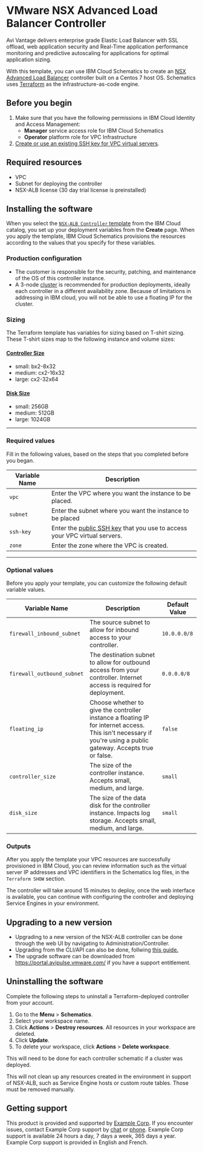 # VMware NSX Advanced Load Balancer Controller



<!-- Start with a short description that explains what the product is, why a customer would want to install and use it, etc. The following info is used here as an example. Be sure to update it accordingly. -->

Avi Vantage delivers enterprise grade Elastic Load Balancer with SSL offload, web application security and Real-Time application performance monitoring and predictive autoscaling for applications for optimal application sizing.

With this template, you can use IBM Cloud Schematics to create an [NSX Advanced Load Balancer](https://avinetworks.com/why-avi/multi-cloud-load-balancing/) controller built on a Centos 7 host OS. Schematics uses [Terraform](https://www.terraform.io/) as the infrastructure-as-code engine.  

## Before you begin

<!-- List any prereqs including required permissions, capacity requirements, etc. The following info is used as an example. Update accordingly. -->


1.  Make sure that you have the following permissions in IBM Cloud Identity and Access Management:
    * **Manager** service access role for IBM Cloud Schematics
    * **Operator** platform role for VPC Infrastructure
2. [Create or use an existing SSH key for VPC virtual servers](https://cloud.ibm.com/docs/vpc?topic=vpc-ssh-keys).

## Required resources
* VPC
* Subnet for deploying the controller
* NSX-ALB license  (30 day trial license is preinstalled)


## Installing the software

<!-- Recommendation is to not include the large table of configuration parameters that are listed on the Create page. -->

When you select the [`NSX-ALB Controller` template](https://github.com/avinetworks/devops/terraform/ibm_catalog) from the IBM Cloud catalog, you set up your deployment variables from the **Create** page. When you apply the template, IBM 
Cloud Schematics provisions the resources according to the values that you specify for these variables.
### Production configuration
* The customer is responsible for the security, patching, and maintenance of the OS of this controller instance.  
* A 3-node [cluster](https://avinetworks.com/docs/latest/configure-controller-ha-cluster/) is recommended for production deployments, ideally each controller in a different availability zone.  Because of limitations in addressing in IBM cloud, you will not be able to use a floating IP for the cluster.

<!-- Add additional H3 level headings as needed for sections that apply to use on IBM Cloud such as network policy, persistence, cluster topologies, etc.
### H3
### H3
-->

### Sizing
The Terraform template has variables for sizing based on T-shirt sizing.  These T-shirt sizes map to the following instance and volume sizes:
#### [Controller Size](https://avinetworks.com/docs/latest/avi-controller-sizing/)
* small:  bx2-8x32
* medium: cx2-16x32
* large:  cx2-32x64
#### [Disk Size](https://avinetworks.com/docs/latest/avi-controller-sizing/)
* small:  256GB
* medium: 512GB
* large:  1024GB

---
### Required values
Fill in the following values, based on the steps that you completed before you began.

|Variable Name|Description|
|-------------|-----------|
|`vpc`|Enter the VPC where you want the instance to be placed. |
|`subnet`|Enter the subnet where you want the instance to be placed|
|`ssh-key`|Enter the [public SSH key](https://cloud.ibm.com/docs/vpc?topic=vpc-ssh-keys) that you use to access your VPC virtual servers. |
|`zone`|Enter the zone where the VPC is created.|

---
### Optional values
Before you apply your template, you can customize the following default variable values.

|Variable Name|Description|Default Value|
|-------------|-----------|-------------|
|`firewall_inbound_subnet`|The source subnet to allow for inbound access to your controller. |`10.0.0.0/8`|
|`firewall_outbound_subnet`|The destination subnet to allow for outbound access from your controller.  Internet access is required for deployment.|`0.0.0.0/8`|
|`floating_ip`|Choose whether to give the controller instance a floating IP for internet access.  This isn't necessary if you're using a public gateway.  Accepts true or false.|`false`|
|`controller_size`|The size of the controller instance.  Accepts small, medium, and large.|`small`|
|`disk_size`|The size of the data disk for the controller instance.  Impacts log storage. Accepts small, medium, and large.|`small`|

### Outputs
After you apply the template your VPC resources are successfully provisioned in IBM Cloud, you can review information such as the virtual server IP addresses and VPC identifiers in the Schematics log files, in the `Terraform SHOW` section.

The controller will take around 15 minutes to deploy, once the web interface is available, you can continue with configuring the controller and deploying Service Engines in your environment.

## Upgrading to a new version

<!-- How can a user upgrade to a new version when it's available? The following info is used as an example. Update accordingly. -->

* Upgrading to a new version of the NSX-ALB controller can be done through the web UI by navigating to Administration/Controller.
* Upgrading from the CLI/API can also be done, follwing [this guide.](https://avinetworks.com/docs/latest/flexible-upgrades/)
* The upgrade software can be downloaded from https://portal.avipulse.vmware.com/ if you have a support entitlement.


## Uninstalling the software

<!-- How can a user uninstall this product? The following info is used as an example. Update accordingly. -->

Complete the following steps to uninstall a Terraform-deployed controller from your account. 

1. Go to the **Menu** > **Schematics**.
2. Select your workspace name. 
3. Click **Actions** > **Destroy resources**. All resources in your workspace are deleted.
4. Click **Update**.
5. To delete your workspace, click **Actions** > **Delete workspace**.

This will need to be done for each controller schematic if a cluster was deployed.

This will not clean up any resources created in the environment in support of NSX-ALB, such as Service Engine hosts or custom route tables.  Those must be removed manually.

## Getting support

<!-- Reuse the support information (contact info and availability) that your team provided on the Support tab in Partner Center exactly as is. The following is an example. -->

This product is provided and supported by [Example Corp](https://support.examplecorp.com). If you encounter issues, contact Example Corp support by [chat](https://support.examplecorp.com/chat) or [phone](https://support.examplecorp.com/phone). Example Corp support is available 24 hours a day, 7 days a week, 365 days a year. Example Corp support is provided in English and French. 
